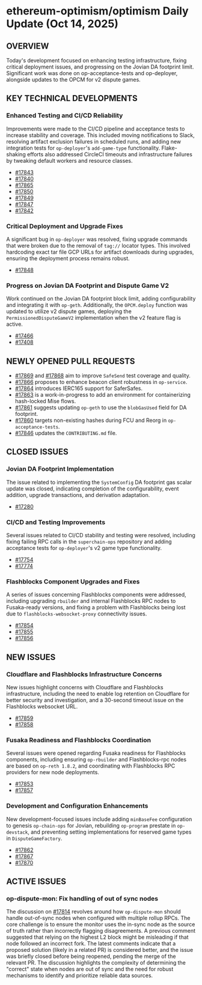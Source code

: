 # ethereum-optimism/optimism Daily Update (Oct 14, 2025)

## OVERVIEW 
Today's development focused on enhancing testing infrastructure, fixing critical deployment issues, and progressing on the Jovian DA footprint limit. Significant work was done on op-acceptance-tests and op-deployer, alongside updates to the OPCM for v2 dispute games.

## KEY TECHNICAL DEVELOPMENTS

### Enhanced Testing and CI/CD Reliability
Improvements were made to the CI/CD pipeline and acceptance tests to increase stability and coverage. This included moving notifications to Slack, resolving artifact exclusion failures in scheduled runs, and adding new integration tests for `op-deployer`'s `add-game-type` functionality. Flake-shaking efforts also addressed CircleCI timeouts and infrastructure failures by tweaking default workers and resource classes.
- [#17843](https://github.com/ethereum-optimism/optimism/pull/17843)
- [#17840](https://github.com/ethereum-optimism/optimism/pull/17840)
- [#17865](https://github.com/ethereum-optimism/optimism/pull/17865)
- [#17850](https://github.com/ethereum-optimism/optimism/pull/17850)
- [#17849](https://github.com/ethereum-optimism/optimism/pull/17849)
- [#17847](https://github.com/ethereum-optimism/optimism/pull/17847)
- [#17842](https://github.com/ethereum-optimism/optimism/pull/17842)

### Critical Deployment and Upgrade Fixes
A significant bug in `op-deployer` was resolved, fixing upgrade commands that were broken due to the removal of `tag://` locator types. This involved hardcoding exact tar file GCP URLs for artifact downloads during upgrades, ensuring the deployment process remains robust.
- [#17848](https://github.com/ethereum-optimism/optimism/pull/17848)

### Progress on Jovian DA Footprint and Dispute Game V2
Work continued on the Jovian DA footprint block limit, adding configurability and integrating it with `op-geth`. Additionally, the `OPCM.deploy` function was updated to utilize v2 dispute games, deploying the `PermissionedDisputeGameV2` implementation when the v2 feature flag is active.
- [#17466](https://github.com/ethereum-optimism/optimism/pull/17466)
- [#17408](https://github.com/ethereum-optimism/optimism/pull/17408)

## NEWLY OPENED PULL REQUESTS
- [#17869](https://github.com/ethereum-optimism/optimism/pull/17869) and [#17868](https://github.com/ethereum-optimism/optimism/pull/17868) aim to improve `SafeSend` test coverage and quality.
- [#17866](https://github.com/ethereum-optimism/optimism/pull/17866) proposes to enhance beacon client robustness in `op-service`.
- [#17864](https://github.com/ethereum-optimism/optimism/pull/17864) introduces IERC165 support for SaferSafes.
- [#17863](https://github.com/ethereum-optimism/optimism/pull/17863) is a work-in-progress to add an environment for containerizing hash-locked Mise flows.
- [#17861](https://github.com/ethereum-optimism/optimism/pull/17861) suggests updating `op-geth` to use the `blobGasUsed` field for DA footprint.
- [#17860](https://github.com/ethereum-optimism/optimism/pull/17860) targets non-existing hashes during FCU and Reorg in `op-acceptance-tests`.
- [#17846](https://github.com/ethereum-optimism/optimism/pull/17846) updates the `CONTRIBUTING.md` file.

## CLOSED ISSUES

### Jovian DA Footprint Implementation
The issue related to implementing the `SystemConfig` DA footprint gas scalar update was closed, indicating completion of the configurability, event addition, upgrade transactions, and derivation adaptation.
- [#17280](https://github.com/ethereum-optimism/optimism/issues/17280)

### CI/CD and Testing Improvements
Several issues related to CI/CD stability and testing were resolved, including fixing failing RPC calls in the `superchain-ops` repository and adding acceptance tests for `op-deployer`'s v2 game type functionality.
- [#17754](https://github.com/ethereum-optimism/optimism/issues/17754)
- [#17774](https://github.com/ethereum-optimism/optimism/issues/17774)

### Flashblocks Component Upgrades and Fixes
A series of issues concerning Flashblocks components were addressed, including upgrading `rbuilder` and internal Flashblocks RPC nodes to Fusaka-ready versions, and fixing a problem with Flashblocks being lost due to `flashblocks-websocket-proxy` connectivity issues.
- [#17854](https://github.com/ethereum-optimism/optimism/issues/17854)
- [#17855](https://github.com/ethereum-optimism/optimism/issues/17855)
- [#17856](https://github.com/ethereum-optimism/optimism/issues/17856)

## NEW ISSUES

### Cloudflare and Flashblocks Infrastructure Concerns
New issues highlight concerns with Cloudflare and Flashblocks infrastructure, including the need to enable log retention on Cloudflare for better security and investigation, and a 30-second timeout issue on the Flashblocks websocket URL.
- [#17859](https://github.com/ethereum-optimism/optimism/issues/17859)
- [#17858](https://github.com/ethereum-optimism/optimism/issues/17858)

### Fusaka Readiness and Flashblocks Coordination
Several issues were opened regarding Fusaka readiness for Flashblocks components, including ensuring `op-rbuilder` and Flashblocks-rpc nodes are based on `op-reth 1.8.2`, and coordinating with Flashblocks RPC providers for new node deployments.
- [#17853](https://github.com/ethereum-optimism/optimism/issues/17853)
- [#17857](https://github.com/ethereum-optimism/optimism/issues/17857)

### Development and Configuration Enhancements
New development-focused issues include adding `minBaseFee` configuration to genesis `op-chain-ops` for Jovian, rebuilding `op-program` prestate in `op-devstack`, and preventing setting implementations for reserved game types in `DisputeGameFactory`.
- [#17862](https://github.com/ethereum-optimism/optimism/issues/17862)
- [#17867](https://github.com/ethereum-optimism/optimism/issues/17867)
- [#17870](https://github.com/ethereum-optimism/optimism/issues/17870)

## ACTIVE ISSUES

### op-dispute-mon: Fix handling of out of sync nodes
The discussion on [#17814](https://github.com/ethereum-optimism/optimism/issues/17814) revolves around how `op-dispute-mon` should handle out-of-sync nodes when configured with multiple rollup RPCs. The core challenge is to ensure the monitor uses the in-sync node as the source of truth rather than incorrectly flagging disagreements. A previous comment suggested that relying on the highest L2 block might be misleading if that node followed an incorrect fork. The latest comments indicate that a proposed solution (likely in a related PR) is considered better, and the issue was briefly closed before being reopened, pending the merge of the relevant PR. The discussion highlights the complexity of determining the "correct" state when nodes are out of sync and the need for robust mechanisms to identify and prioritize reliable data sources.